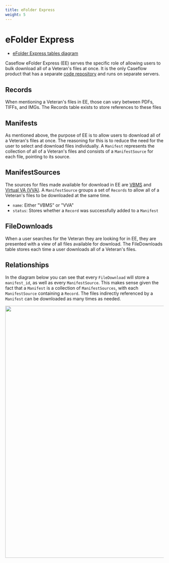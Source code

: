 ```yaml
---
title: eFolder Express
weight: 5
---
```


# eFolder Express
* [eFolder Express tables diagram](https://dbdiagram.io/d/5ed6741c39d18f555300202a)

Caseflow eFolder Express (EE) serves the specific role of allowing users to bulk download all of a Veteran's files at once. It is the only Caseflow product that has a separate [code repository](https://github.com/department-of-veterans-affairs/caseflow-efolder) and runs on separate servers.

## Records
When mentioning a Veteran's files in EE, those can vary between PDFs, TIFFs, and IMGs. The Records table exists to store references to these files


## Manifests
As mentioned above, the purpose of EE is to allow users to download all of a Veteran's files at once. The reasoning for this is to reduce the need for the user to select and download files individually. A `Manifest` represents the collection of all of a Veteran's files and consists of a `ManifestSource` for each file, pointing to its source.

## ManifestSources
The sources for files made available for download in EE are [VBMS](https://github.com/department-of-veterans-affairs/appeals-deployment/wiki/VA-API-services#vbms) and [Virtual VA (VVA)](https://github.com/department-of-veterans-affairs/appeals-deployment/wiki/VA-API-services#vva). A `ManifestSource` groups a set of `Records` to allow all of a Veteran's files to be downloaded at the same time.
* `name`: Either "VBMS" or "VVA"
* `status`: Stores whether a `Record` was successfully added to a `Manifest`

## FileDownloads
When a user searches for the Veteran they are looking for in EE, they are presented with a view of all files available for download. The FileDownloads table stores each time a user downloads all of a Veteran's files.

## Relationships
In the diagram below you can see that every `FileDownload` will store a `manifest_id`, as well as every `ManifestSource`. This makes sense given the fact that a `Manifest` is a collection of `ManifestSources`, with each `ManifestSource` containing a `Record`. The files indirectly referenced by a `Manifest` can be downloaded as many times as needed.

<img src="https://user-images.githubusercontent.com/63597932/101203241-64137f80-3638-11eb-98b7-ebdc95a39533.png" width=800>

